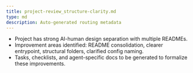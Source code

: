 ```yaml
---
title: project-review_structure-clarity.md
type: md
description: Auto-generated routing metadata
---
```


- Project has strong AI-human design separation with multiple READMEs.
- Improvement areas identified: README consolidation, clearer entrypoint, structural folders, clarified config naming.
- Tasks, checklists, and agent-specific docs to be generated to formalize these improvements.
